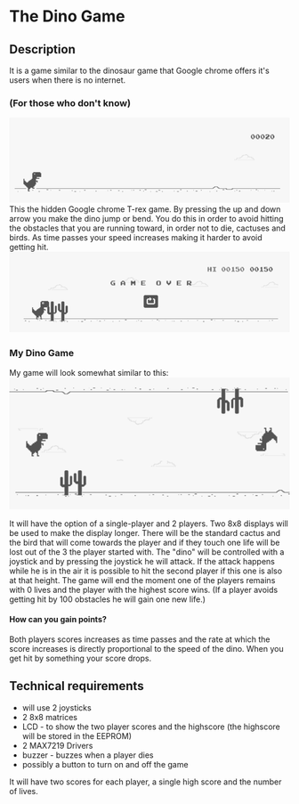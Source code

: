 # The Dino Game
## Description
It is a game similar to the dinosaur game that Google chrome offers it's users when there is no internet.

### (For those who don't know)
![t-rex game](https://github.com/ToniBiro/Robotics/blob/master/Matrix%20game/trex.png?raw=true)
This the hidden Google chrome T-rex game. By pressing the up and down arrow you make the dino jump or bend. You do this in order to avoid hitting the obstacles that you are running toward, in order not to die, cactuses and birds. As time passes your speed increases making it harder to avoid getting hit.
![t-rex game](https://github.com/ToniBiro/Robotics/blob/master/Matrix%20game/deadtrex.png?raw=true)

### My Dino Game

My game will look somewhat similar to this:
![t-rex game](https://github.com/ToniBiro/Robotics/blob/master/Matrix%20game/mytrex.png?raw=true)

It will have the option of a single-player and 2 players. Two 8x8 displays will be used to make the display longer. There will be the standard cactus and the bird that will come towards the player and if they touch one life will be lost out of the 3 the player started with.
The "dino" will be controlled with a joystick and by pressing the joystick he will attack. If the attack happens while he is in the air it is possible to hit the second player if this one is also at that height.
The game will end the moment one of the players remains with 0 lives and the player with the highest score wins.
(If a player avoids getting hit by 100 obstacles he will gain one new life.)

#### How can you gain points?
Both players scores increases as time passes and the rate at which the score increases is directly proportional to the speed of the dino. When you get hit by something your score drops.

## Technical requirements
- will use 2 joysticks
- 2 8x8 matrices
- LCD - to show the two player scores and the highscore (the highscore will be stored in the EEPROM)
- 2 MAX7219 Drivers
- buzzer - buzzes when a player dies
- possibly a button to turn on and off the game

It will have two scores for each player, a single high score and the number of lives.
